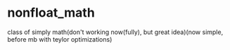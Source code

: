 # nonfloat_math
class of simply math(don't working now(fully), but great idea)(now simple, before mb with teylor optimizations)
